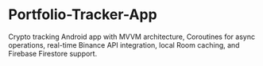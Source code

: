 # Portfolio-Tracker-App
Crypto tracking Android app with MVVM architecture,  Coroutines for async operations, real-time Binance API integration, local Room caching, and Firebase Firestore support.
